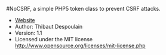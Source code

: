 #NoCSRF, a simple PHP5 token class to prevent CSRF attacks.

* [Website](http://bkcore.com/blog/code/nocsrf-php-class.html)
* Author: Thibaut Despoulain
* Version: 1.1
* Licensed under the MIT license <http://www.opensource.org/licenses/mit-license.php>